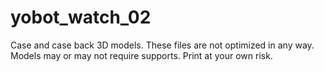 # yobot_watch_02
Case and case back 3D models.
These files are not optimized in any way. Models may or may not require supports. Print at your own risk.
